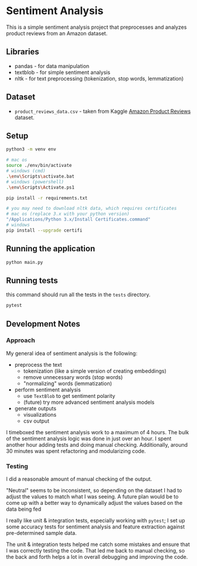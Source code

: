 # Sentiment Analysis

This is a simple sentiment analysis project that preprocesses and analyzes product reviews from an Amazon dataset.

## Libraries

- pandas - for data manipulation
- textblob - for simple sentiment analysis
- nltk - for text preprocessing (tokenization, stop words, lemmatization)

## Dataset

- `product_reviews_data.csv` - taken from Kaggle [Amazon Product Reviews](https://www.kaggle.com/datasets/yasserh/amazon-product-reviews-dataset) dataset.


## Setup

```bash
python3 -m venv env

# mac os
source ./env/bin/activate
# windows (cmd)
.\env\Scripts\activate.bat
# windows (powershell)
.\env\Scripts\Activate.ps1

pip install -r requirements.txt

# you may need to download nltk data, which requires certificates
# mac os (replace 3.x with your python version)
"/Applications/Python 3.x/Install Certificates.command"
# windows
pip install --upgrade certifi
```

## Running the application

```bash
python main.py
```

## Running tests

this command should run all the tests in the `tests` directory.

```bash
pytest
```

## Development Notes

### Approach

My general idea of sentiment analysis is the following:
- preprocess the text
    - tokenization (like a simple version of creating embeddings)
    - remove unnecessary words (stop words)
    - "normalizing" words (lemmatization)
- perform sentiment analysis
    - use `TextBlob` to get sentiment polarity
    - (future) try more advanced sentiment analysis models
- generate outputs
    - visualizations
    - csv output

I timeboxed the sentiment analysis work to a maximum of 4 hours.
The bulk of the sentiment analysis logic was done in just over an hour. 
I spent another hour adding tests and doing manual checking.
Additionally, around 30 minutes was spent refactoring and modularizing code.

### Testing

I did a reasonable amount of manual checking of the output. 

"Neutral" seems to be inconsistent, so depending on the dataset I had to adjust the values to match what I was seeing. A future plan would be to come up with a better way to dynamically adjust the values based on the data being fed

I really like unit & integration tests, especially working with `pytest`; I set up some accuracy tests for sentiment analysis and feature extraction against pre-determined sample data.

The unit & integration tests helped me catch some mistakes and ensure that I was correctly testing the code. That led me back to manual checking, so the back and forth helps a lot in overall debugging and improving the code.